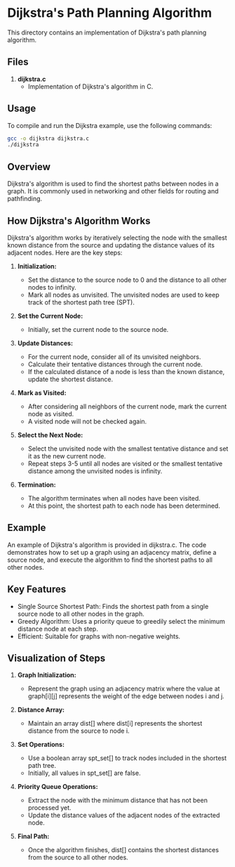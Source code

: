 # Dijkstra's Path Planning Algorithm

This directory contains an implementation of Dijkstra's path planning algorithm.

## Files

1. **dijkstra.c**
   - Implementation of Dijkstra's algorithm in C.

## Usage

To compile and run the Dijkstra example, use the following commands:

```bash
gcc -o dijkstra dijkstra.c
./dijkstra
```

## Overview

Dijkstra's algorithm is used to find the shortest paths between nodes in a graph. It is commonly used in networking and other fields for routing and pathfinding.

## How Dijkstra's Algorithm Works

Dijkstra's algorithm works by iteratively selecting the node with the smallest known distance from the source and updating the distance values of its adjacent nodes. Here are the key steps:

1. **Initialization:**
   - Set the distance to the source node to 0 and the distance to all other nodes to infinity.
   - Mark all nodes as unvisited. The unvisited nodes are used to keep track of the shortest path tree (SPT).

2. **Set the Current Node:**
   - Initially, set the current node to the source node.

3. **Update Distances:**
   - For the current node, consider all of its unvisited neighbors. 
   - Calculate their tentative distances through the current node.
   - If the calculated distance of a node is less than the known distance, update the shortest distance.

4. **Mark as Visited:**
   - After considering all neighbors of the current node, mark the current node as visited. 
   - A visited node will not be checked again.

5. **Select the Next Node:**
   - Select the unvisited node with the smallest tentative distance and set it as the new current node. 
   - Repeat steps 3-5 until all nodes are visited or the smallest tentative distance among the unvisited nodes is infinity.

6. **Termination:**
   - The algorithm terminates when all nodes have been visited. 
   - At this point, the shortest path to each node has been determined.

## Example
An example of Dijkstra's algorithm is provided in dijkstra.c. The code demonstrates how to set up a graph using an adjacency matrix, define a source node, and execute the algorithm to find the shortest paths to all other nodes.

## Key Features
   - Single Source Shortest Path: Finds the shortest path from a single source node to all other nodes in the graph.
   - Greedy Algorithm: Uses a priority queue to greedily select the minimum distance node at each step.
   - Efficient: Suitable for graphs with non-negative weights.

## Visualization of Steps

1. **Graph Initialization:**
   - Represent the graph using an adjacency matrix where the value at graph[i][j] represents the weight of the edge between nodes i and j.

2. **Distance Array:**
   - Maintain an array dist[] where dist[i] represents the shortest distance from the source to node i.

3. **Set Operations:**
   - Use a boolean array spt_set[] to track nodes included in the shortest path tree. 
   - Initially, all values in spt_set[] are false.

4. **Priority Queue Operations:**
   - Extract the node with the minimum distance that has not been processed yet.
   - Update the distance values of the adjacent nodes of the extracted node.

5. **Final Path:**
   - Once the algorithm finishes, dist[] contains the shortest distances from the source to all other nodes.